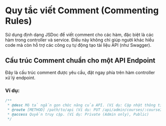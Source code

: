 # Quy tắc viết Comment (Commenting Rules)

Sử dụng định dạng JSDoc để viết comment cho các hàm, đặc biệt là các hàm trong controller và service. Điều này không chỉ giúp người khác hiểu code mà còn hỗ trợ các công cụ tự động tạo tài liệu API (như Swagger).

## Cấu trúc Comment chuẩn cho một API Endpoint

Đây là cấu trúc comment được yêu cầu, đặt ngay phía trên hàm controller xử lý endpoint.

### Ví dụ:

```javascript
/**
 * @desc Mô tả ngắn gọn chức năng của API. (Ví dụ: Cập nhật thông tin một section)
 * @route [METHOD] /path/to/api (Ví dụ: PUT /api/admin/courses/:courseId/sections/:sectionId)
 * @access Quyền truy cập. (Ví dụ: Private (Admin only), Public)
 */
```
